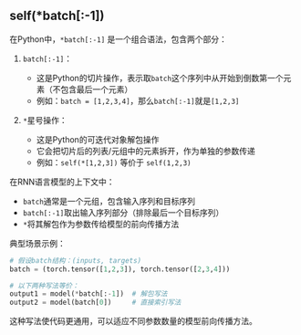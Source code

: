 ## self(\*batch\[:-1])

在Python中，`*batch[:-1]` 是一个组合语法，包含两个部分：

1.  `batch[:-1]`：
    *   这是Python的切片操作，表示取`batch`这个序列中从开始到倒数第一个元素（不包含最后一个元素）
    *   例如：`batch = [1,2,3,4]`，那么`batch[:-1]`就是`[1,2,3]`

2.  `*`星号操作：
    *   这是Python的可迭代对象解包操作
    *   它会把切片后的列表/元组中的元素拆开，作为单独的参数传递
    *   例如：`self(*[1,2,3])` 等价于 `self(1,2,3)`

在RNN语言模型的上下文中：

*   `batch`通常是一个元组，包含输入序列和目标序列
*   `batch[:-1]`取出输入序列部分（排除最后一个目标序列）
*   `*`将其解包作为参数传给模型的前向传播方法

典型场景示例：

```python
# 假设batch结构：(inputs, targets)
batch = (torch.tensor([1,2,3]), torch.tensor([2,3,4]))

# 以下两种写法等价：
output1 = model(*batch[:-1])  # 解包写法
output2 = model(batch[0])     # 直接索引写法
```

这种写法使代码更通用，可以适应不同参数数量的模型前向传播方法。

